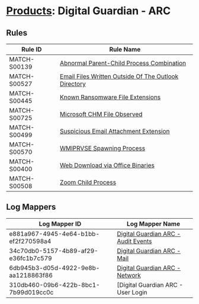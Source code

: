 # [Products](README.md): Digital Guardian - ARC

## Rules

|Rule ID|Rule Name|
|----|----|
|MATCH-S00139|[Abnormal Parent-Child Process Combination](../rules/MATCH-S00139.md)|
|MATCH-S00527|[Email Files Written Outside Of The Outlook Directory](../rules/MATCH-S00527.md)|
|MATCH-S00445|[Known Ransomware File Extensions](../rules/MATCH-S00445.md)|
|MATCH-S00725|[Microsoft CHM File Observed](../rules/MATCH-S00725.md)|
|MATCH-S00499|[Suspicious Email Attachment Extension](../rules/MATCH-S00499.md)|
|MATCH-S00570|[WMIPRVSE Spawning Process](../rules/MATCH-S00570.md)|
|MATCH-S00400|[Web Download via Office Binaries](../rules/MATCH-S00400.md)|
|MATCH-S00508|[Zoom Child Process](../rules/MATCH-S00508.md)|


## Log Mappers

|Log Mapper ID|Log Mapper Name|
|----|----|
|e881a967-4945-4e64-b1bb-ef2f270598a4|[Digital Guardian ARC - Audit Events](../mappings/e881a967-4945-4e64-b1bb-ef2f270598a4.md)|
|34c70db0-5157-4b89-af29-e36fc1b7c579|[Digital Guardian ARC - Mail](../mappings/34c70db0-5157-4b89-af29-e36fc1b7c579.md)|
|6db945b3-d05d-4922-9e8b-aa1218863f86|[Digital Guardian ARC - Network](../mappings/6db945b3-d05d-4922-9e8b-aa1218863f86.md)|
|310db460-09b6-422b-8bc1-7b99d019cc0c|[Digital Guardian ARC - User Login|Logoff](../mappings/310db460-09b6-422b-8bc1-7b99d019cc0c.md)|


